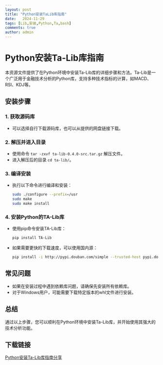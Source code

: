 ```yaml
---
layout: post
title: "Python安装TaLib库指南"
date:   2024-11-29
tags: [Lib,安装,Python,Ta,bash]
comments: true
author: admin
---
```

# Python安装Ta-Lib库指南

本资源文件提供了在Python环境中安装Ta-Lib库的详细步骤和方法。Ta-Lib是一个广泛用于金融技术分析的Python库，支持多种技术指标的计算，如MACD、RSI、KDJ等。

## 安装步骤

### 1. 获取源码库
- 可以选择自行下载源码库，也可以从提供的网盘链接下载。

### 2. 解压并进入目录
- 使用命令 `tar -zxvf ta-lib-0.4.0-src.tar.gz` 解压文件。
- 进入解压后的目录 `cd ta-lib/`。

### 3. 编译安装
- 执行以下命令进行编译和安装：
  ```bash
  sudo ./configure --prefix=/usr
  sudo make
  sudo make install
  ```

### 4. 安装Python的TA-Lib库
- 使用pip命令安装TA-Lib库：
  ```bash
  pip install TA-Lib
  ```
- 如果需要更快的下载速度，可以使用国内源：
  ```bash
  pip install -i http://pypi.douban.com/simple --trusted-host pypi.douban.com TA-Lib
  ```

## 常见问题
- 如果在安装过程中遇到依赖库问题，请确保先安装所有依赖库。
- 对于Windows用户，可能需要下载特定版本的whl文件进行安装。

## 总结
通过以上步骤，您可以顺利在Python环境中安装Ta-Lib库，并开始使用其强大的技术分析功能。

## 下载链接

[Python安装Ta-Lib库指南分享](https://pan.quark.cn/s/5816b0c0cab5)